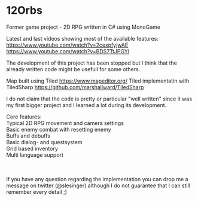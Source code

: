 # 12Orbs
Former game project - 2D RPG written in C# using MonoGame

Latest and last videos showing most of the available features:<br>
https://www.youtube.com/watch?v=2cexpfyjwAE<br>
https://www.youtube.com/watch?v=BDS7TtJPGYI

The development of this project has been stopped but I think that the already written code might be usefull for some others.

Map built using Tiled https://www.mapeditor.org/
Tiled implementatin with TiledSharp https://github.com/marshallward/TiledSharp

I do not claim that the code is pretty or particular "well written" since it was my first bigger project and I learned a lot during its development.

Core features:<br>
Typical 2D RPG movement and camera settings<br>
Basic enemy combat with resetting enemy<br>
Buffs and debuffs<br>
Basic dialog- and questsystem<br>
Grid based inventory<br>
Multi language support<br>
<br><br>

If you have any question regarding the implementation you can drop me a message on twitter (@slesinger) although I do not guarantee that I can still remember every detail ;)
